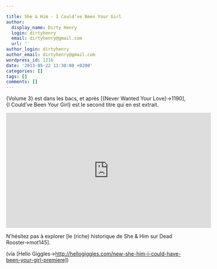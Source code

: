 ```yaml
---

title: She & Him - I Could’ve Been Your Girl
author:
  display_name: Dirty Henry
  login: dirtyhenry
  email: dirtyhenry@gmail.com
  url: ''
author_login: dirtyhenry
author_email: dirtyhenry@gmail.com
wordpress_id: 1216
date: '2013-05-22 11:30:00 +0200'
categories: []
tags: []
comments: []
---
```

{Volume 3} est dans les bacs, et après [{Never Wanted Your Love}->1190], {I Could’ve Been Your Girl} est le second titre qui en est extrait.

<iframe width="560" height="315" src="http://www.youtube.com/embed/CajPifzYyRs" frameborder="0" allowfullscreen></iframe>

N'hésitez pas à explorer [le (riche) historique de She & Him sur Dead Rooster->mot145].

(via [Hello Giggles->http://hellogiggles.com/new-she-him-i-could-have-been-your-girl-premiere])
